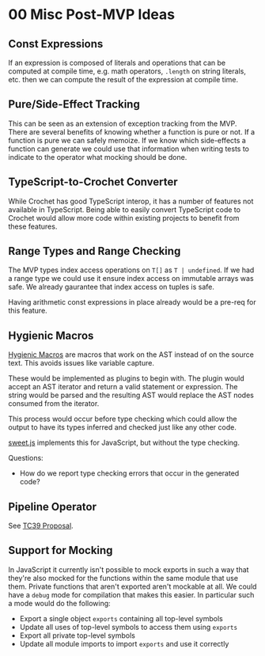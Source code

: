 # 00 Misc Post-MVP Ideas

## Const Expressions

If an expression is composed of literals and operations that can be computed at
compile time, e.g. math operators, `.length` on string literals, etc. then we
can compute the result of the expression at compile time.

## Pure/Side-Effect Tracking

This can be seen as an extension of exception tracking from the MVP. There are
several benefits of knowing whether a function is pure or not. If a function is
pure we can safely memoize. If we know which side-effects a function can
generate we could use that information when writing tests to indicate to the
operator what mocking should be done.

## TypeScript-to-Crochet Converter

While Crochet has good TypeScript interop, it has a number of features not
available in TypeScript. Being able to easily convert TypeScript code to
Crochet would allow more code within existing projects to benefit from these
features.

## Range Types and Range Checking

The MVP types index access operations on `T[]` as `T | undefined`. If we had a
range type we could use it ensure index access on immutable arrays was safe. We
already gaurantee that index access on tuples is safe.

Having arithmetic const expressions in place already would be a pre-req for this
feature.

## Hygienic Macros

[Hygienic Macros](https://en.wikipedia.org/wiki/Hygienic_macro) are macros that
work on the AST instead of on the source text. This avoids issues like variable
capture.

These would be implemented as plugins to begin with. The plugin would
accept an AST iterator and return a valid statement or expression. The string
would be parsed and the resulting AST would replace the AST nodes consumed from
the iterator.

This process would occur before type checking which could allow the output to
have its types inferred and checked just like any other code.

[sweet.js](https://www.sweetjs.org) implements this for JavaScript, but without
the type checking.

Questions:

- How do we report type checking errors that occur in the generated code?

## Pipeline Operator

See [TC39 Proposal](https://github.com/tc39/proposal-pipeline-operator).

## Support for Mocking

In JavaScript it currently isn't possible to mock exports in such a way that
they're also mocked for the functions within the same module that use them.
Private functions that aren't exported aren't mockable at all. We could have a
`debug` mode for compilation that makes this easier. In particular such a mode
would do the following:

- Export a single object `exports` containing all top-level symbols
- Update all uses of top-level symbols to access them using `exports`
- Export all private top-level symbols
- Update all module imports to import `exports` and use it correctly
